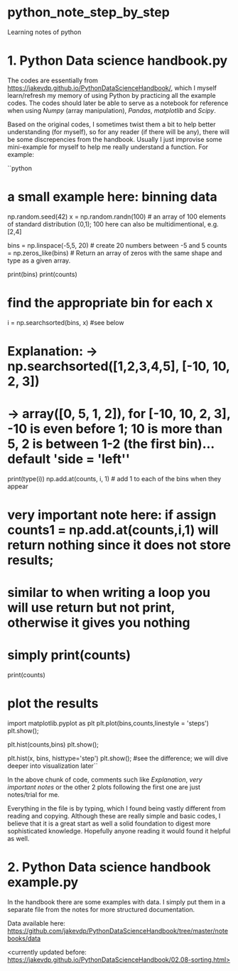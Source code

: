 # python_note_step_by_step
Learning notes of python

# 1. Python Data science handbook.py
The codes are essentially from https://jakevdp.github.io/PythonDataScienceHandbook/, which I myself learn/refresh my memory of using Python by practicing all the example codes. The codes should later be able to serve as a notebook for reference when using _Numpy_ (array manipulation), _Pandas_, _matplotlib_ and _Scipy_.

Based on the original codes, I sometimes twist them a bit to help better understanding (for myself), so for any reader (if there will be any), there will be some discrepencies from the handbook. Usually I just improvise some mini-example for myself to help me really understand a function. For example:

 ``python
# a small example here: binning data
np.random.seed(42)
x = np.random.randn(100) # an array of 100 elements of standard distribution (0,1); 100 here can also be multidimentional, e.g.[2,4]

bins = np.linspace(-5,5, 20) # create 20 numbers between -5 and 5
counts = np.zeros_like(bins) # Return an array of zeros with the same shape and type as a given array.

print(bins)
print(counts)

# find the appropriate bin for each x
i = np.searchsorted(bins, x)   #see below
# Explanation: -> np.searchsorted([1,2,3,4,5], [-10, 10, 2, 3])
# -> array([0, 5, 1, 2]), for [-10, 10, 2, 3], -10 is even before 1; 10 is more than 5, 2 is between 1-2 (the first bin)... default  'side = 'left''

print(type(i))
np.add.at(counts, i, 1)   # add 1 to each of the bins when they appear
#  very important note here: if assign counts1 = np.add.at(counts,i,1) will return nothing since it does not store results;
#  similar to when writing a loop you will use return but not print, otherwise it gives you nothing
#  simply print(counts)

print(counts)

# plot the results
import matplotlib.pyplot as plt
plt.plot(bins,counts,linestyle = 'steps')
plt.show();

plt.hist(counts,bins)
plt.show();

plt.hist(x, bins, histtype='step')
plt.show();  #see the difference; we will dive deeper into visualization later``

In the above chunk of code, comments such like _Explanation_, _very important notes_ or the other 2 plots following the first one are just notes/trial for me.

Everything in the file is by typing, which I found being vastly different from reading and copying. Although these are really simple and basic codes, I believe that it is a great start as well a solid foundation to digest more sophisticated knowledge. Hopefully anyone reading it would found it helpful as well.

# 2. Python Data science handbook example.py

In the handbook there are some examples with data. I simply put them in a separate file from the notes for more structured documentation. 

Data available here: https://github.com/jakevdp/PythonDataScienceHandbook/tree/master/notebooks/data




<currently updated before: https://jakevdp.github.io/PythonDataScienceHandbook/02.08-sorting.html>
